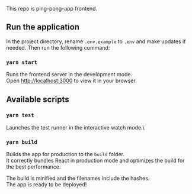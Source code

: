 This repo is ping-pong-app frontend.

## Run the application

In the project directory, rename `.env.example` to `.env` and make updates if needed.
Then run the following command:

### `yarn start`

Runs the frontend server in the development mode.\
Open [http://localhost:3000](http://localhost:3000) to view it in your browser.

## Available scripts

### `yarn test`

Launches the test runner in the interactive watch mode.\

### `yarn build`

Builds the app for production to the `build` folder.\
It correctly bundles React in production mode and optimizes the build for the best performance.

The build is minified and the filenames include the hashes.\
The app is ready to be deployed!
